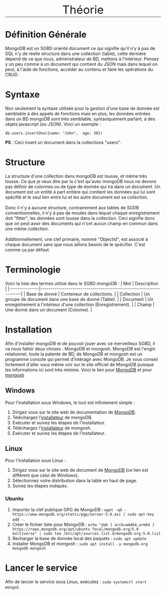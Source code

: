<style>
    .title{
        font-size: 37px;
        text-align: center;
        border-bottom: solid rgb(143, 143, 143);
        border-width:2px;
    }
</style>

<p class="title"> Théorie </p>

# Définition Générale

MongoDB est un SGBD orienté document ce qui signifie qu'il n'y à pas de SQL n'y de réelle structure dans une collection (table), cette dernière dépend de ce que nous, administrateur de BD, mettons à l'intérieur. Pensez y un peu comme à un document qui contient du JSON mais dans lequel on peut, à l'aide de fonctions, accéder au contenu et faire les opérations du CRUD. 

# Syntaxe

Non seulement la syntaxe utilisée pour la gestion d'une base de donnée est semblable à des appels de fonctions mais en plus, les données entrées dans un BD mongoDB sont très semblable, syntaxiquement parlant, à des objets javascript (ou JSON). Voici un exemple : 
```
db.users.insertOne({name: "John",  age: 30})
```
**PS** : Ceci insert un document dans la collections "users".

# Structure

La structure d'une collection dans mongoDB est lousse, et même très lousse. Ce que je veux dire par la c'est qu'avec mongoDB nous ne devons pas définir de colonnes ou de type de donnée qui ira dans un document. Un document est un entité à part entière qui contient les données qui lui sont spécifié et le seul lien entre lui et les autre document est sa collection. 
<br><br>
Donc il n'y à aucune structure, contrairement aux tables de SGDB conventionnelles, il n'y à pas de moules dans lequel chaque enregistrement doit "fitter", les données sont lousse dans la collection. Ceci signifie donc que on peut avoir des documents qui n'ont aucun champ en commun dans une même collection.
<br><br>
Additionnellement, une clef primaire, nommé "ObjectId", est associé à chaque document sans que nous aillons besoin de le spécifier. C'est comme ça par défaut.

# Terminologie

Voici la liste des termes utilisé dans le SGBD mongoDB :
| Mot           | Description                                                        |
|---------------|--------------------------------------------------------------------|
| Base de donné | Conteneur de collections.                                          |
| Collection    | Un groupe de document dans une base de donné (Table).              |
| Document      | Un enregistrement à l'intérieur d'une collection (Enregistrement). |
| Champ         | Une donné dans un document (Colonne).                              |

# Installation

Afin d'installer mongoDB et de pouvoir jouer avec ce merveilleux SGBD, il va nous falloir deux choses : MongoDB et mongosh. MongoDB est l'engin relationnel, toute la patente de BD, de MongoDB et mongosh est un programme console qui permet d'intéragir avec MongoDB. Je vous conseil fortement d'aller vous même voir sur le site officiel de MongoDB puisque les informations ici sont très minime.
Voici le lien pour [MongoDB](https://docs.mongodb.com/manual/installation/) et pour [mongosh](https://docs.mongodb.com/mongodb-shell/install/)

## Windows

Pour l'installation sous Windows, le tout est infiniement simple : 
1. Dirigez vous sur le site web de documentation de [MongoDB](https://docs.mongodb.com/manual/tutorial/install-mongodb-on-windows/).
2. Téléchargez l'[installateur](https://www.mongodb.com/try/download/community?tck=docs_server&_ga=2.101412997.507167780.1642204555-631246763.1641858718) de mongoDB.
3. Exécuter et suivez les étapes de l'installateur.
4. Téléchargez l'[installateur](https://www.mongodb.com/try/download/shell?jmp=docs&_ga=2.130192651.507167780.1642204555-631246763.1641858718) de mongosh.
5. Exécuter et suivez les étapes de l'installateur.

## Linux 

Pour l'installation sous Linux :
1. Dirigez vous sur le site web de document de [MongoDB](https://docs.mongodb.com/manual/installation/) (ce lien est différent que celui de Windows).
2. Sélectionnez votre distribution dans la table en haut de page.
3. Suivez les étapes indiqués.

### Ubuntu

1. Importer la clef publique GPG de MongoDB : `wget -qO - https://www.mongodb.org/static/pgp/server-5.0.asc | sudo apt-key add -`.
2. Créer le fichier liste pour MongoDB : `echo "deb [ arch=amd64,arm64 ] https://repo.mongodb.org/apt/ubuntu focal/mongodb-org/5.0 multiverse" | sudo tee /etc/apt/sources.list.d/mongodb-org-5.0.list`
3. Recharger la base de donnée local des paquets : `sudo apt update`
4. Installer MongoDB et mongosh : `sudo apt install -y mongodb-org mongodb-mongosh`

# Lancer le service

Afin de lancer le service sous Linux, exécutez : `sudo systemctl start mongod`.
